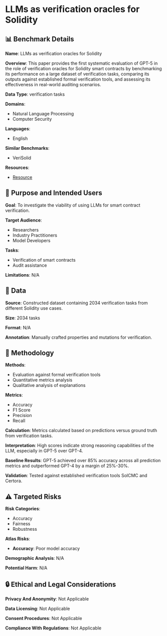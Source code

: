 # LLMs as verification oracles for Solidity

## 📊 Benchmark Details

**Name**: LLMs as verification oracles for Solidity

**Overview**: This paper provides the first systematic evaluation of GPT-5 in the role of verification oracles for Solidity smart contracts by benchmarking its performance on a large dataset of verification tasks, comparing its outputs against established formal verification tools, and assessing its effectiveness in real-world auditing scenarios.

**Data Type**: verification tasks

**Domains**:
- Natural Language Processing
- Computer Security

**Languages**:
- English

**Similar Benchmarks**:
- VeriSolid

**Resources**:
- [Resource](https://anonymous.4open.science/r/LLMs-as-verification-oracles-for-Solidity-143B/)

## 🎯 Purpose and Intended Users

**Goal**: To investigate the viability of using LLMs for smart contract verification.

**Target Audience**:
- Researchers
- Industry Practitioners
- Model Developers

**Tasks**:
- Verification of smart contracts
- Audit assistance

**Limitations**: N/A

## 💾 Data

**Source**: Constructed dataset containing 2034 verification tasks from different Solidity use cases.

**Size**: 2034 tasks

**Format**: N/A

**Annotation**: Manually crafted properties and mutations for verification.

## 🔬 Methodology

**Methods**:
- Evaluation against formal verification tools
- Quantitative metrics analysis
- Qualitative analysis of explanations

**Metrics**:
- Accuracy
- F1 Score
- Precision
- Recall

**Calculation**: Metrics calculated based on predictions versus ground truth from verification tasks.

**Interpretation**: High scores indicate strong reasoning capabilities of the LLM, especially in GPT-5 over GPT-4.

**Baseline Results**: GPT-5 achieved over 85% accuracy across all prediction metrics and outperformed GPT-4 by a margin of 25%-30%.

**Validation**: Tested against established verification tools SolCMC and Certora.

## ⚠️ Targeted Risks

**Risk Categories**:
- Accuracy
- Fairness
- Robustness

**Atlas Risks**:
- **Accuracy**: Poor model accuracy

**Demographic Analysis**: N/A

**Potential Harm**: N/A

## 🔒 Ethical and Legal Considerations

**Privacy And Anonymity**: Not Applicable

**Data Licensing**: Not Applicable

**Consent Procedures**: Not Applicable

**Compliance With Regulations**: Not Applicable
